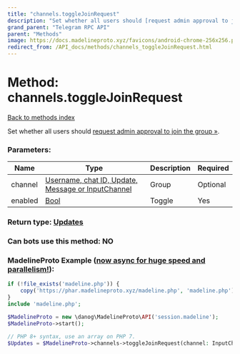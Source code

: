 ```yaml
---
title: "channels.toggleJoinRequest"
description: "Set whether all users should [request admin approval to join the group »](https://core.telegram.org/api/invites#join-requests)."
grand_parent: "Telegram RPC API"
parent: "Methods"
image: https://docs.madelineproto.xyz/favicons/android-chrome-256x256.png
redirect_from: /API_docs/methods/channels_toggleJoinRequest.html
---
```

# Method: channels.toggleJoinRequest
[Back to methods index](index.html)



Set whether all users should [request admin approval to join the group »](https://core.telegram.org/api/invites#join-requests).

### Parameters:

| Name     |    Type       | Description | Required |
|----------|---------------|-------------|----------|
|channel|[Username, chat ID, Update, Message or InputChannel](/API_docs/types/InputChannel.html) | Group | Optional|
|enabled|[Bool](/API_docs/types/Bool.html) | Toggle | Yes|


### Return type: [Updates](/API_docs/types/Updates.html)

### Can bots use this method: **NO**


### MadelineProto Example ([now async for huge speed and parallelism!](https://docs.madelineproto.xyz/docs/ASYNC.html)):


```php
if (!file_exists('madeline.php')) {
    copy('https://phar.madelineproto.xyz/madeline.php', 'madeline.php');
}
include 'madeline.php';

$MadelineProto = new \danog\MadelineProto\API('session.madeline');
$MadelineProto->start();

// PHP 8+ syntax, use an array on PHP 7.
$Updates = $MadelineProto->channels->toggleJoinRequest(channel: InputChannel, enabled: Bool, );
```

